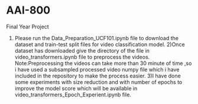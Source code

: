 # AAI-800
Final Year Project
1) Please run the Data_Preparation_UCF101.ipynb file to download the dataset and train-test split files for video classification model.
2)Once dataset has downloaded give the directory of the file in video_transformers.ipynb file to preprocess the videos.
Note:Preprocessing the videos can take more than 30 minute of time ,so i have used a subsampled processed video numpy file which i have included in the repository to make the process easier.
3)I have done some experiments with size reduction and with number of epochs to improve the model score which will be available in video_transformers_Epoch_Experient.ipynb file.
